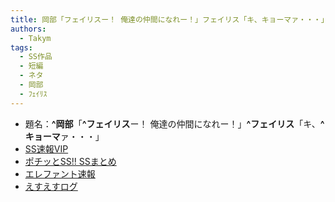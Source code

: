 ```yaml
---
title: 岡部「フェイリスー！ 俺達の仲間になれー！」フェイリス「キ、キョーマァ・・・」
authors:
  - Takym
tags:
  - SS作品
  - 短編
  - ネタ
  - 岡部
  - ﾌｪｲﾘｽ
---
```

- 題名：**^岡部**「**^フェイリス**ー！ 俺達の仲間になれー！」**^フェイリス**「キ、**^キョーマ**ァ・・・」
- [SS速報VIP](https://ex14.vip2ch.com/test/read.cgi/news4ssnip/1531393289)
- [ポチッとSS!! SSまとめ](http://potittoss.blog.jp/archives/1071631748.html)
- [エレファント速報](http://elephant.2chblog.jp/archives/52230671.html)
- [えすえすログ](http://s2-log.com/archives/53798050.html)
